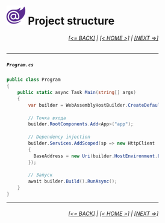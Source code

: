 <div style="width:80%; margin-left:10%;">

# <img src="./images/blazor_logo_transparent.png " width="50" /> Project structure

<div style="text-align:right;">

###### [[<= BACK]](03.md) | [[< HOME >]](00.md) | [[NEXT =>]](03.3.md)

</div>

---

##### `Program.cs`

```csharp
public class Program
{
    public static async Task Main(string[] args)
    {
        var builder = WebAssemblyHostBuilder.CreateDefault(args);

        // Точка входа
        builder.RootComponents.Add<App>("app");

        // Dependency injection
        builder.Services.AddScoped(sp => new HttpClient
        {
          BaseAddress = new Uri(builder.HostEnvironment.BaseAddress)
        });

        // Запуск
        await builder.Build().RunAsync();
    }
}
```

---

<div style="text-align:right;">

###### [[<= BACK]](03.md) | [[< HOME >]](00.md) | [[NEXT =>]](03.3.md)

</div>

</div>

